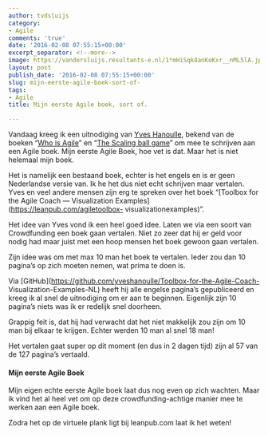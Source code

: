 ```yaml
---
author: tvdsluijs
category:
- Agile
comments: 'true'
date: '2016-02-08 07:55:15+00:00'
excerpt_separator: <!--more-->
image: https://vandersluijs.resultants-e.nl/1*mHiSqk4anKoKxr__nML5lA.jpeg
layout: post
publish_date: '2016-02-08 07:55:15+00:00'
slug: mijn-eerste-agile-boek-sort-of-
tags:
- Agile
title: Mijn eerste Agile boek, sort of.

---
```

Vandaag kreeg ik een uitnodiging van [Yves Hanoulle](http://www.hanoulle.be/),
bekend van de boeken “[Who is Agile](https://leanpub.com/WhoIsAgile)” en “[The
Scaling ball game](https://leanpub.com/TheScalingBallGame)” om mee te
schrijven aan een Agile boek. Mijn eerste Agile Boek, hoe vet is dat. Maar het
is niet helemaal mijn boek.
<!--more-->
Het is namelijk een bestaand boek, echter is het engels en is er geen
Nederlandse versie van. Ik he het dus niet echt schrijven maar vertalen. Yves
en veel andere mensen zijn erg te spreken over het boek “[Toolbox for the
Agile Coach — Visualization Examples](https://leanpub.com/agiletoolbox-
visualizationexamples)”.

Het idee van Yves vond ik een heel goed idee. Laten we via een soort van
Crowdfunding een boek gaan vertalen. Niet zo zeer dat hij er geld voor nodig
had maar juist met een hoop mensen het boek gewoon gaan vertalen.

Zijn idee was om met max 10 man het boek te vertalen. Ieder zou dan 10
pagina’s op zich moeten nemen, wat prima te doen is.

Via [GitHub](https://github.com/yveshanoulle/Toolbox-for-the-Agile-Coach-
Visualization-Examples-NL) heeft hij alle engelse pagina’s gepubliceerd en
kreeg ik al snel de uitnodiging om er aan te beginnen. Eigenlijk zijn 10
pagina’s niets was ik er redelijk snel doorheen.

Grappig feit is, dat hij had verwacht dat het niet makkelijk zou zijn om 10
man bij elkaar te krijgen. Echter werden 10 man al snel 18 man!

Het vertalen gaat super op dit moment (en dus in 2 dagen tijd) zijn al 57 van
de 127 pagina’s vertaald.

#### Mijn eerste Agile Boek

Mijn eigen echte eerste Agile boek laat dus nog even op zich wachten. Maar ik
vind het al heel vet om op deze crowdfunding-achtige manier mee te werken aan
een Agile boek.

Zodra het op de virtuele plank ligt bij leanpub.com laat ik het weten!

